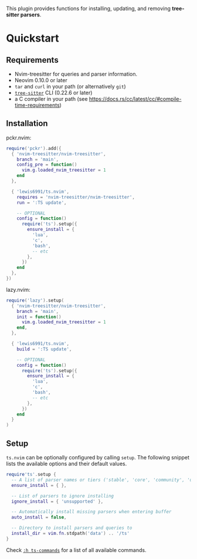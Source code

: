 This plugin provides functions for installing, updating, and removing **tree-sitter parsers**.

# Quickstart

## Requirements

- Nvim-treesitter for queries and parser information.
- Neovim 0.10.0 or later
- `tar` and `curl` in your path (or alternatively `git`)
- [`tree-sitter`](https://github.com/tree-sitter/tree-sitter) CLI (0.22.6 or later)
- a C compiler in your path (see <https://docs.rs/cc/latest/cc/#compile-time-requirements>)

## Installation

pckr.nvim:
```lua
require('pckr').add({
  { 'nvim-treesitter/nvim-treesitter',
    branch = 'main',
    config_pre = function()
      vim.g.loaded_nvim_treesitter = 1
    end
  },

  { 'lewis6991/ts.nvim',
    requires = 'nvim-treesitter/nvim-treesitter',
    run = ':TS update',

    -- OPTIONAL
    config = function()
      require('ts').setup({
        ensure_install = {
          'lua',
          'c',
          'bash',
          -- etc
        },
      })
    end
  },
})
```

lazy.nvim:
```lua
require('lazy').setup(
  { 'nvim-treesitter/nvim-treesitter',
    branch = 'main',
    init = function()
      vim.g.loaded_nvim_treesitter = 1
    end,
  },

  { 'lewis6991/ts.nvim',
    build = ':TS update',

    -- OPTIONAL
    config = function()
      require('ts').setup({
        ensure_install = {
          'lua',
          'c',
          'bash',
          -- etc
        },
      })
    end
  }
)
```

## Setup

`ts.nvim` can be optionally configured by calling `setup`.
The following snippet lists the available options and their default values.

```lua
require'ts'.setup {
  -- A list of parser names or tiers ('stable', 'core', 'community', 'unsupported')
  ensure_install = { },

  -- List of parsers to ignore installing
  ignore_install = { 'unsupported' },

  -- Automatically install missing parsers when entering buffer
  auto_install = false,

  -- Directory to install parsers and queries to
  install_dir = vim.fn.stdpath('data') .. '/ts'
}
```

Check [`:h ts-commands`](doc/ts.txt) for a list of all available commands.

